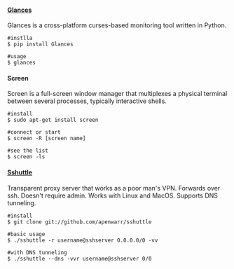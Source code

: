 #### [Glances](https://github.com/nicolargo/glances)
Glances is a cross-platform curses-based monitoring tool written in Python.

```
#instlla
$ pip install Glances

#usage
$ glances

```

#### Screen
Screen is a full-screen window manager that multiplexes a physical terminal between several processes, typically interactive shells.

```
#install
$ sudo apt-get install screen

#connect or start
$ screen -R [screen name]

#see the list
$ screen -ls

```

#### [Sshuttle](https://github.com/apenwarr/sshuttle)
Transparent proxy server that works as a poor man's VPN. Forwards over ssh. Doesn't require admin. Works with Linux and MacOS. Supports DNS tunneling.

```
#install
$ git clone git://github.com/apenwarr/sshuttle

#basic usage
$ ./sshuttle -r username@sshserver 0.0.0.0/0 -vv

#with DNS tunneling
$ ./sshuttle --dns -vvr username@sshserver 0/0

```
